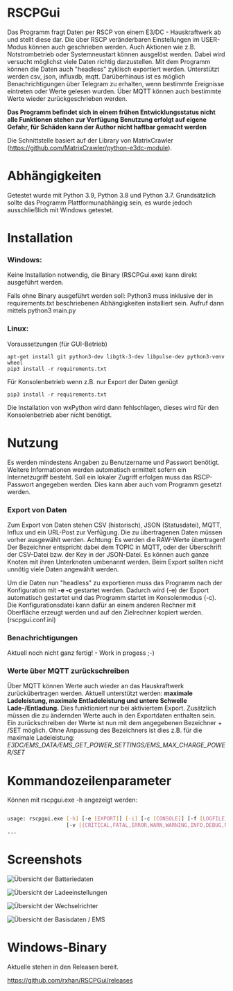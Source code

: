 # RSCPGui
Das Programm fragt Daten per RSCP von einem E3/DC - Hauskraftwerk ab und stellt diese dar. Die über RSCP veränderbaren Einstellungen im USER-Modus können auch geschrieben werden. Auch Aktionen wie z.B. Notstrombetrieb oder Systemneustart können ausgelöst werden. Dabei wird versucht möglichst viele Daten richtig darzustellen. Mit dem Programm können die Daten auch "headless" zyklisch exportiert werden. Unterstützt werden csv, json, influxdb, mqtt. Darüberhinaus ist es möglich Benachrichtigungen über Telegram zu erhalten, wenn bestimmte Ereignisse eintreten oder Werte gelesen wurden. Über MQTT können auch bestimmte Werte wieder zurückgeschrieben werden.

**Das Programm befindet sich in einem frühen Entwicklungsstatus nicht alle Funktionen stehen zur Verfügung**
**Benutzung erfolgt auf eigene Gefahr, für Schäden kann der Author nicht haftbar gemacht werden**

Die Schnittstelle basiert auf der Library von MatrixCrawler (https://github.com/MatrixCrawler/python-e3dc-module).

# Abhängigkeiten

Getestet wurde mit Python 3.9, Python 3.8 und Python 3.7.
Grundsätzlich sollte das Programm Plattformunabhängig sein, es wurde jedoch ausschließlich mit Windows getestet.


# Installation

### Windows:

Keine Installation notwendig, die Binary (RSCPGui.exe) kann direkt ausgeführt werden. 

Falls ohne Binary ausgeführt werden soll:
Python3 muss inklusive der in requirements.txt beschriebenen Abhängigkeiten installiert sein.
Aufruf dann mittels python3 main.py
  
### Linux:

Voraussetzungen (für GUI-Betrieb)

    apt-get install git python3-dev libgtk-3-dev libpulse-dev python3-venv wheel
    pip3 install -r requirements.txt
    
Für Konsolenbetrieb wenn z.B. nur Export der Daten genügt

    pip3 install -r requirements.txt
    
Die Installation von wxPython wird dann fehlschlagen, dieses wird für den Konsolenbetrieb aber nicht benötigt.


# Nutzung

Es werden mindestens Angaben zu Benutzername und Passwort benötigt. 
Weitere Informationen werden automatisch ermittelt sofern ein Internetzugriff besteht.
Soll ein lokaler Zugriff erfolgen muss das RSCP-Passwort angegeben werden. 
Dies kann aber auch vom Programm gesetzt werden.

### Export von Daten

Zum Export von Daten stehen CSV (historisch), JSON (Statusdatei), MQTT, Influx und ein URL-Post zur Verfügung. Die zu übertragenen Daten müssen vorher ausgewählt werden.
Achtung: Es werden die RAW-Werte übertragen! Der Bezeichner entspricht dabei dem TOPIC in MQTT, oder der Überschrift der CSV-Datei bzw. der Key in der JSON-Datei. Es können auch ganze Knoten mit ihren Unterknoten umbenannt werden. Beim Export sollten nicht unnötig viele Daten angewählt werden.

Um die Daten nun "headless" zu exportieren muss das Programm nach der Konfiguration mit **-e -c** gestartet werden. Dadurch wird (-e) der Export automatisch gestartet und das Programm startet im Konsolenmodus (-c).
Die Konfigurationsdatei kann dafür an einem anderen Rechner mit Oberfläche erzeugt werden und auf den Zielrechner kopiert werden. (rscpgui.conf.ini)

### Benachrichtigungen

Aktuell noch nicht ganz fertig! - Work in progess ;-)

### Werte über MQTT zurückschreiben

Über MQTT können Werte auch wieder an das Hauskraftwerk zurückübertragen werden. Aktuell unterstützt werden: 
**maximale Ladeleistung, maximale Entladeleistung und untere Schwelle Lade-/Entladung.**
Dies funktioniert nur bei aktiviertem Export. Zusätzlich müssen die zu ändernden Werte auch in den Exportdaten enthalten sein. Ein zurückschreiben der Werte ist nun mit dem angegebenen Bezeichner + /SET möglich.
Ohne Anpassung des Bezeichners ist dies z.B. für die maximale Ladeleistung: 
*E3DC/EMS_DATA/EMS_GET_POWER_SETTINGS/EMS_MAX_CHARGE_POWER/SET*

# Kommandozeilenparameter

Können mit rscpgui.exe -h angezeigt werden:

```sh

usage: rscpgui.exe [-h] [-e [EXPORT]] [-i] [-c [CONSOLE]] [-f [LOGFILE]]
                   [-v [{CRITICAL,FATAL,ERROR,WARN,WARNING,INFO,DEBUG,NOTSET}]] [-l] [-p]
...
```

# Screenshots

![Übersicht der Batteriedaten](../images/RSCPGUI_BAT.png)

![Übersicht der Ladeeinstellungen](../images/RSCPGUI_Ladeeinstellungen.png)

![Übersicht der Wechselrichter](../images/RSCPGUI_Wechselrichter.png)

![Übersicht der Basisdaten / EMS](../images/RSCPGUI_EMS.png)

# Windows-Binary

Aktuelle stehen in den Releasen bereit.

https://github.com/rxhan/RSCPGui/releases

# 